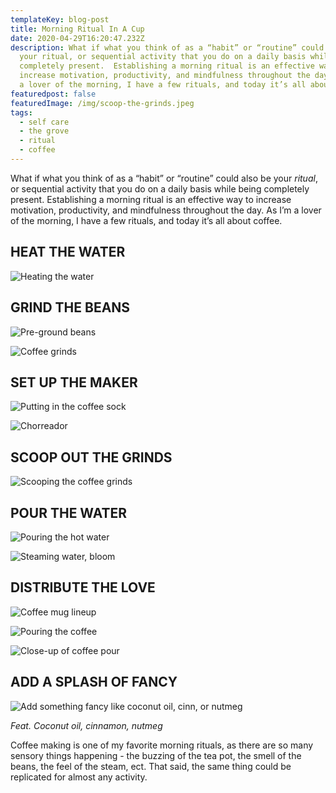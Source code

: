 ```yaml
---
templateKey: blog-post
title: Morning Ritual In A Cup
date: 2020-04-29T16:20:47.232Z
description: What if what you think of as a “habit” or “routine” could also be
  your ritual, or sequential activity that you do on a daily basis while being
  completely present.  Establishing a morning ritual is an effective way to
  increase motivation, productivity, and mindfulness throughout the day.  As I’m
  a lover of the morning, I have a few rituals, and today it’s all about coffee.
featuredpost: false
featuredImage: /img/scoop-the-grinds.jpeg
tags:
  - self care
  - the grove
  - ritual
  - coffee
---
```

What if what you think of as a “habit” or “routine” could also be your *ritual*, or sequential activity that you do on a daily basis while being completely present. Establishing a morning ritual is an effective way to increase motivation, productivity, and mindfulness throughout the day. As I’m a lover of the morning, I have a few rituals, and today it’s all about coffee.





## HEAT THE WATER

![Heating the water](/img/boiling-water.jpeg "Heat the water")

## GRIND THE BEANS

![Pre-ground beans](/img/beans-pregrind.jpeg "Coffee beans")

![Coffee grinds](/img/coffee-grinds.jpeg "Coffee grinds")

## SET UP THE MAKER

![Putting in the coffee sock](/img/setting-up-coffee.jpeg "Coffee sock for pour over")

![Chorreador](/img/coffee-pour-over.jpeg "Chorreador coffee maker")

## SCOOP OUT THE GRINDS

![Scooping the coffee grinds](/img/scoop-the-grinds.jpeg "Scooping the coffee grinds")

## POUR THE WATER

![Pouring the hot water](/img/pour-the-water.jpeg "Pouring the hot water")

![Steaming water, bloom](/img/steaming-coffee-pour.jpeg "Steaming water, bloom")

## DISTRIBUTE THE LOVE

![Coffee mug lineup](/img/coffee-mug-lineup.jpeg "Coffee mug lineup")

![Pouring the coffee](/img/pour-the-coffee.jpeg "Pouring the coffee")

![Close-up of coffee pour](/img/pour-the-coffee-close-up.jpeg "Closer view of coffee pour")

## ADD A SPLASH OF FANCY

![Add something fancy like coconut oil, cinn, or nutmeg](/img/add-some-spice.jpeg "Add something fancy to your coffee")

*Feat. Coconut oil, cinnamon, nutmeg*

Coffee making is one of my favorite morning rituals, as there are so many sensory things happening - the buzzing of the tea pot, the smell of the beans, the feel of the steam, ect. That said, the same thing could be replicated for almost any activity.
